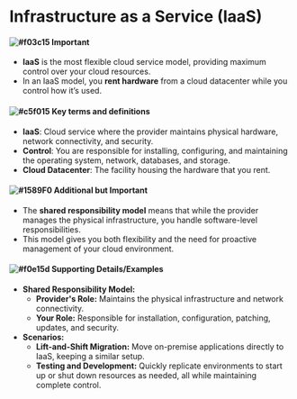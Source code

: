 # Infrastructure as a Service (IaaS)

#### ![#f03c15](https://placehold.co/15x15/f03c15/f03c15.png) **Important**
- **IaaS** is the most flexible cloud service model, providing maximum control over your cloud resources.
- In an IaaS model, you **rent hardware** from a cloud datacenter while you control how it’s used.

#### ![#c5f015](https://placehold.co/15x15/c5f015/c5f015.png) **Key terms and definitions**
- **IaaS**: Cloud service where the provider maintains physical hardware, network connectivity, and security.
- **Control**: You are responsible for installing, configuring, and maintaining the operating system, network, databases, and storage.
- **Cloud Datacenter**: The facility housing the hardware that you rent.

#### ![#1589F0](https://placehold.co/15x15/1589F0/1589F0.png) **Additional but Important**
- The **shared responsibility model** means that while the provider manages the physical infrastructure, you handle software-level responsibilities.
- This model gives you both flexibility and the need for proactive management of your cloud environment.

#### ![#f0e15d](https://placehold.co/15x15/f0e15d/f0e15d.png) **Supporting Details/Examples**
- **Shared Responsibility Model:**
  - **Provider's Role:** Maintains the physical infrastructure and network connectivity.
  - **Your Role:** Responsible for installation, configuration, patching, updates, and security.
- **Scenarios:**
  - **Lift-and-Shift Migration:** Move on-premise applications directly to IaaS, keeping a similar setup.
  - **Testing and Development:** Quickly replicate environments to start up or shut down resources as needed, all while maintaining complete control.

